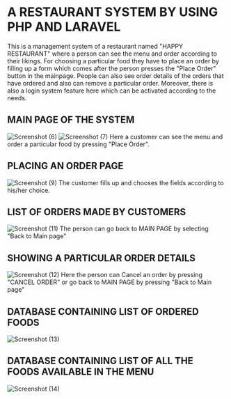 # A RESTAURANT SYSTEM BY USING PHP AND LARAVEL

This is a management system of a restaurant named "HAPPY RESTAURANT" where a person can see the menu and order according to their likings. For choosing a particular food
they have to place an order by filling up a form which comes after the person presses the "Place Order" button in the mainpage. People can also see order details of the orders
that have ordered and also can remove a particular order. Moreover, there is also a login system feature here which can be activated according to the needs.

## MAIN PAGE OF THE SYSTEM
![Screenshot (6)](https://github.com/Faizul-Kabir/A-RESTAURANT-SYSTEM-BY-USING-PHP-LARAVEL/assets/142076035/0cc99f7b-0aee-40ec-b955-bb9c50b71128)
![Screenshot (7)](https://github.com/Faizul-Kabir/A-RESTAURANT-SYSTEM-BY-USING-PHP-LARAVEL/assets/142076035/ff9bb809-b194-442d-80dc-9699b67d7c81)
Here a customer can see the menu and order a particular food by pressing "Place Order".
## PLACING AN ORDER PAGE
![Screenshot (9)](https://github.com/Faizul-Kabir/A-RESTAURANT-SYSTEM-BY-USING-PHP-LARAVEL/assets/142076035/f572e235-62d7-43b5-86f5-2da6f063ff44)
The customer fills up and chooses the fields according to his/her choice.
## LIST OF ORDERS MADE BY CUSTOMERS
![Screenshot (11)](https://github.com/Faizul-Kabir/A-RESTAURANT-SYSTEM-BY-USING-PHP-LARAVEL/assets/142076035/b85ad5e7-6191-4f01-8bfa-7ab98b205de7)
The person can go back to MAIN PAGE by selecting "Back to Main page"
## SHOWING A PARTICULAR ORDER DETAILS
![Screenshot (12)](https://github.com/Faizul-Kabir/A-RESTAURANT-SYSTEM-BY-USING-PHP-LARAVEL/assets/142076035/171f8198-38b5-4059-9943-3f446fd745d3)
Here the person can Cancel an order by pressing "CANCEL ORDER" or go back to MAIN PAGE by pressing "Back to Main page"
## DATABASE CONTAINING LIST OF ORDERED FOODS
![Screenshot (13)](https://github.com/Faizul-Kabir/A-RESTAURANT-SYSTEM-BY-USING-PHP-LARAVEL/assets/142076035/6098906d-5556-48d7-9f50-1d98a3169f48)
## DATABASE CONTAINING LIST OF ALL THE FOODS AVAILABLE IN THE MENU
![Screenshot (14)](https://github.com/Faizul-Kabir/A-RESTAURANT-SYSTEM-BY-USING-PHP-LARAVEL/assets/142076035/2e40458e-576c-4ed4-ba8e-7d31dfc6293a)
